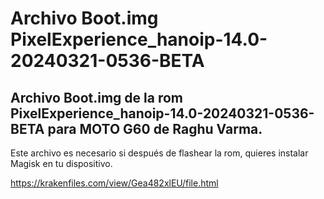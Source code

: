 # Archivo Boot.img PixelExperience_hanoip-14.0-20240321-0536-BETA

## Archivo Boot.img de la rom PixelExperience_hanoip-14.0-20240321-0536-BETA para MOTO G60 de Raghu Varma.

Este archivo es necesario si después de flashear la rom, quieres instalar Magisk en tu dispositivo.

https://krakenfiles.com/view/Gea482xlEU/file.html